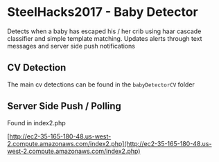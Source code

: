 # SteelHacks2017 - Baby Detector
Detects when a baby has escaped his / her crib using haar cascade classifier and simple template matching. Updates alerts through text messages and server side push notifications

## CV Detection
The main cv detections can be found in the `babyDetectorCV` folder

## Server Side Push / Polling
Found in index2.php

[http://ec2-35-165-180-48.us-west-2.compute.amazonaws.com/index2.php](http://ec2-35-165-180-48.us-west-2.compute.amazonaws.com/index2.php)

